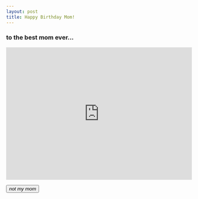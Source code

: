 ```yaml
---
layout: post
title: Happy Birthday Mom!
---
```


<h3>to the best mom ever&hellip;</h3>

<iframe width="640" height="360" src="http://www.youtube.com/embed/lOWFYLXBYZk?feature=player_detailpage" frameborder="0" allowfullscreen style="max-width: 100%;"></iframe>

<p><button class="btn btn-link"><i class="icon-arrow-up">not my mom</i></button></p>